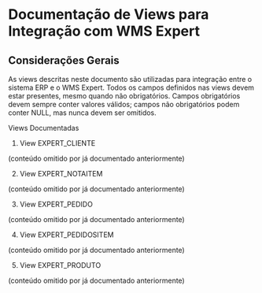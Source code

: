 # Documentação de Views para Integração com WMS Expert

## Considerações Gerais

As views descritas neste documento são utilizadas para integração entre o sistema ERP e o WMS Expert. Todos os campos definidos nas views devem estar presentes, mesmo quando não obrigatórios. Campos obrigatórios devem sempre conter valores válidos; campos não obrigatórios podem conter NULL, mas nunca devem ser omitidos.

Views Documentadas

1. View EXPERT_CLIENTE

(conteúdo omitido por já documentado anteriormente)

2. View EXPERT_NOTAITEM

(conteúdo omitido por já documentado anteriormente)

3. View EXPERT_PEDIDO

(conteúdo omitido por já documentado anteriormente)

4. View EXPERT_PEDIDOSITEM

(conteúdo omitido por já documentado anteriormente)

5. View EXPERT_PRODUTO

(conteúdo omitido por já documentado anteriormente)
